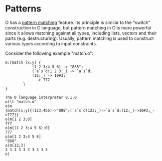 # Patterns

O has a [pattern matching](https://en.wikipedia.org/wiki/Pattern_matching) feature. Its principle is similar to the "switch" construction in C language, but pattern matching in O is more powerful since it allows matching against all types, including lists, vectors and their parts (e.g. destructuring).
Usually, pattern matching is used to construct various types according to input constraints.

Consider the following example "match.o":

```o
m:{match [x;y] {
            (1 2 3;4 5 6) -> "888";
            (`a`s`d!1 2 3;_) -> `a`s`d;
            (12;_) -> 10#3;
            _ -> 777
        }
}
```

```o
The O language interpreter 0.1.0
o)\l "match.o"
o)m
{match[x;y]{(123;456)->"888";(`a`s`d!123;_)->`a`s`d;(12;_)->10#3;_->777}}
o)m[1 2 3;0]
777
o)m[(1 2 3;4 5 6);0]
777
o)m[1 2 3;4 5 6]
"888"
o)m[12;3]
3 3 3 3 3 3 3 3 3 3
o)
```
